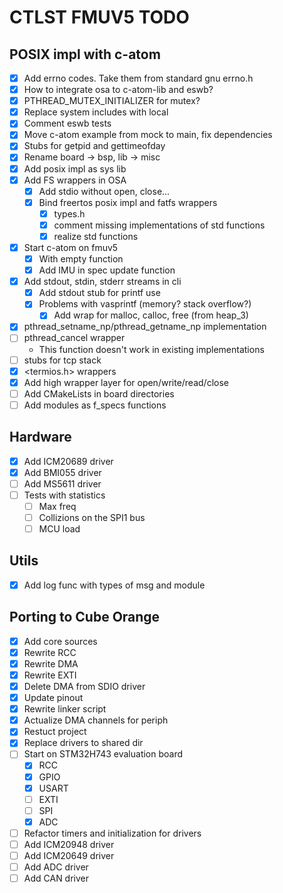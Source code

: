# CTLST FMUV5 TODO
## POSIX impl with c-atom
- [x] Add errno codes. Take them from standard gnu errno.h
- [x] How to integrate osa to c-atom-lib and eswb?
- [x] PTHREAD_MUTEX_INITIALIZER for mutex?
- [x] Replace system includes with local
- [x] Comment eswb tests
- [x] Move c-atom example from mock to main, fix dependencies
- [x] Stubs for getpid and gettimeofday
- [x] Rename board -> bsp, lib -> misc
- [x] Add posix impl as sys lib
- [x] Add FS wrappers in OSA
  - [x] Add stdio without open, close...
  - [x] Bind freertos posix impl and fatfs wrappers
      - [x] types.h
      - [x] comment missing implementations of std functions
      - [x] realize std functions
- [x] Start c-atom on fmuv5
  - [x] With empty function
  - [x] Add IMU in spec update function
- [x] Add stdout, stdin, stderr streams in cli
  - [x] Add stdout stub for printf use
  - [x] Problems with vasprintf (memory? stack overflow?)
      - [x] Add wrap for malloc, calloc, free (from heap_3)
- [x] pthread_setname_np/pthread_getname_np implementation
- [ ] pthread_cancel wrapper
  - This function doesn't work in existing implementations
- [ ] stubs for tcp stack
- [x] <termios.h> wrappers
- [x] Add high wrapper layer for open/write/read/close
- [ ] Add CMakeLists in board directories
- [ ] Add modules as f_specs functions

## Hardware
- [x] Add ICM20689 driver
- [x] Add BMI055 driver
- [ ] Add MS5611 driver
- [ ] Tests with statistics
  - [ ] Max freq
  - [ ] Collizions on the SPI1 bus
  - [ ] MCU load

## Utils
- [x] Add log func with types of msg and module

## Porting to Cube Orange
- [x] Add core sources
- [x] Rewrite RCC
- [x] Rewrite DMA
- [x] Rewrite EXTI
- [x] Delete DMA from SDIO driver
- [x] Update pinout
- [x] Rewrite linker script
- [x] Actualize DMA channels for periph
- [x] Restuct project
- [x] Replace drivers to shared dir
- [ ] Start on STM32H743 evaluation board
  - [x] RCC
  - [x] GPIO
  - [x] USART
  - [ ] EXTI
  - [ ] SPI
  - [x] ADC
- [ ] Refactor timers and initialization for drivers
- [ ] Add ICM20948 driver
- [ ] Add ICM20649 driver
- [ ] Add ADC driver
- [ ] Add CAN driver
